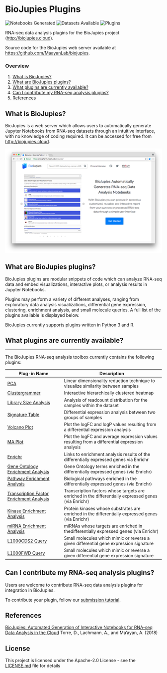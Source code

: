 # BioJupies Plugins
![Notebooks Generated](https://img.shields.io/badge/dynamic/json.svg?url=https://amp.pharm.mssm.edu/biojupies-dev/api/stats?obj=notebook&label=notebooks%20generated&query=$.n&colorB=blue)
![Datasets Available](https://img.shields.io/badge/dynamic/json.svg?url=https://amp.pharm.mssm.edu/biojupies-dev/api/stats?obj=dataset_v5&label=RNA-seq%20datasets%20available&query=$.n&colorB=green)
![Plugins](https://img.shields.io/badge/dynamic/json.svg?url=https://amp.pharm.mssm.edu/biojupies-dev/api/stats?obj=tool&label=analysis%20plugins&query=$.n&colorB=yellow)

RNA-seq data analysis plugins for the BioJupies project (http://biojupies.cloud).

Source code for the BioJupies web server available at https://github.com/MaayanLab/biojupies.

### Overview
1. [What is BioJupies?](#what-is-biojupies)
2. [What are BioJupies plugins?](#what-are-biojupies-plugins)
3. [What plugins are currently available?](#what-plugins-are-currently-available)
4. [Can I contribute my RNA-seq analysis plugins?](#can-i-contribute-my-rna-seq-analysis-plugins)
4. [References](#references)

## What is BioJupies?
BioJupies is a web server which allows users to automatically generate Jupyter Notebooks from RNA-seq datasets through an intuitive interface, with no knowledge of coding required. It can be accessed for free from http://biojupies.cloud.

![Screenshot of the BioJupies website landing page.](https://github.com/MaayanLab/biojupies/raw/master/img/website.png)

## What are BioJupies plugins?
BioJupies plugins are modular snippets of code which can analyze RNA-seq data and embed visualizations, interactive plots, or analysis results in Jupyter Notebooks.

Plugins may perform a variety of different analyses, ranging from exploratory data analysis visualizations, differential gene expression, clustering, enrichment analysis, and small molecule queries. A full list of the plugins available is displayed below.

BioJupies currently supports plugins written in Python 3 and R.

## What plugins are currently available?
----------------
The BioJupies RNA-seq analysis toolbox currently contains the following plugins:

| Plug-in Name | Description |
| --- | --- |
| [PCA](https://github.com/MaayanLab/biojupies-plugins/tree/master/library/analysis_tools/pca) | Linear dimensionality reduction technique to visualize similarity between samples |
| [Clustergrammer](https://github.com/MaayanLab/biojupies-plugins/tree/master/library/analysis_tools/clustergrammer) | Interactive hierarchically clustered heatmap |
| [Library Size Analysis](https://github.com/MaayanLab/biojupies-plugins/tree/master/library/analysis_tools/library_size_analysis) | Analysis of readcount distribution for the samples within the dataset |
| [Signature Table](https://github.com/MaayanLab/biojupies-plugins/tree/master/library/analysis_tools/signature_table) | Differential expression analysis between two groups of samples |
| [Volcano Plot](https://github.com/MaayanLab/biojupies-plugins/tree/master/library/analysis_tools/volcano_plot) | Plot the logFC and logP values resulting from a differential expression analysis |
| [MA Plot](https://github.com/MaayanLab/biojupies-plugins/tree/master/library/analysis_tools/ma_plot) | Plot the logFC and average expression values resulting from a differential expression analysis |
| [Enrichr](https://github.com/MaayanLab/biojupies-plugins/tree/master/library/analysis_tools/enrichr) | Links to enrichment analysis results of the differentially expressed genes via Enrichr |
| [Gene Ontology Enrichment Analysis](https://github.com/MaayanLab/biojupies-plugins/tree/master/library/analysis_tools/go_enrichment) | Gene Ontology terms enriched in the differentially expressed genes (via Enrichr) |
| [Pathway Enrichment Analysis](https://github.com/MaayanLab/biojupies-plugins/tree/master/library/analysis_tools/pathway_enrichment) | Biological pathways enriched in the differentially expressed genes (via Enrichr) |
| [Transcription Factor Enrichment Analysis](https://github.com/MaayanLab/biojupies-plugins/tree/master/library/analysis_tools/tf_enrichment) | Transcription factors whose targets are enriched in the differentially expressed genes (via Enrichr) |
| [Kinase Enrichment Analysis](https://github.com/MaayanLab/biojupies-plugins/tree/master/library/analysis_tools/kinase_enrichment) | Protein kinases whose substrates are enriched in the differentially expressed genes (via Enrichr) |
| [miRNA Enrichment Analysis](https://github.com/MaayanLab/biojupies-plugins/tree/master/library/analysis_tools/mirna_enrichment) | miRNAs whose targets are enriched in thedifferentially expressed genes (via Enrichr) |
| [L1000CDS2 Query](https://github.com/MaayanLab/biojupies-plugins/tree/master/library/analysis_tools/l1000cds2) | Small molecules which mimic or reverse a given differential gene expression signature |
| [L1000FWD Query](https://github.com/MaayanLab/biojupies-plugins/tree/master/library/analysis_tools/l1000fwd) | Small molecules which mimic or reverse a given differential gene expression signature |


## Can I contribute my RNA-seq analysis plugins?
Users are welcome to contribute RNA-seq data analysis plugins for integration in BioJupies.

To contribute your plugin, follow our [submission tutorial](https://amp.pharm.mssm.edu/biojupies/contribute).

## References
[BioJupies: Automated Generation of Interactive Notebooks for RNA-seq Data Analysis in the Cloud](https://doi.org/10.1101/352476) Torre, D., Lachmann, A., and Ma’ayan, A. (2018)

## License
This project is licensed under the Apache-2.0 License - see the [LICENSE.md](LICENSE.md) file for details